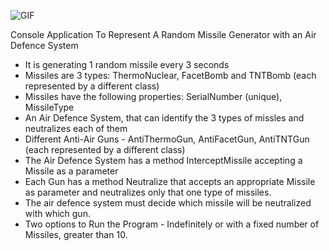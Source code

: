 
![GIF](https://user-images.githubusercontent.com/115580585/216388418-4eb823f1-9d51-4b9c-9af4-f4405532d326.gif)

Console Application To Represent A Random Missile Generator with an Air Defence System
- It is generating 1 random missile every 3 seconds
- Missiles are 3 types: ThermoNuclear, FacetBomb and TNTBomb (each represented by a different class)
- Missiles have the following properties: SerialNumber (unique), MissileType
- An Air Defence System, that can identify the 3 types of missles and neutralizes each of them
- Different Anti-Air Guns - AntiThermoGun, AntiFacetGun, AntiTNTGun (each represented by a different class)
- The Air Defence System has a method InterceptMissile accepting a Missile as a parameter
- Each Gun has a method Neutralize that accepts an appropriate Missile as parameter and neutralizes only that one type of missiles. 
- The air defence system must decide which missile will be neutralized with which gun.
- Two options to Run the Program - Indefinitely or with a fixed number of Missiles, greater than 10.
